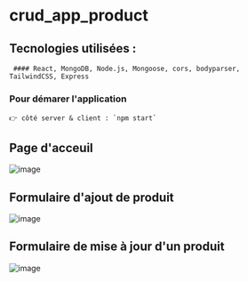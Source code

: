 # crud_app_product
## Tecnologies utilisées :
     #### React, MongoDB, Node.js, Mongoose, cors, bodyparser, TailwindCSS, Express

### Pour démarer l'application
    👉 côté server & client : `npm start`
 ## Page d'acceuil
![image](https://github.com/BaldeAl/CRUD_App_For_Product/assets/79581163/ff823a7a-8419-4fc8-98c2-4cc248d02dd8)

## Formulaire d'ajout de produit
![image](https://github.com/BaldeAl/CRUD_App_For_Product/assets/79581163/dd736804-8a50-49ab-9ea7-20f9292aa210)


## Formulaire de mise à jour d'un produit
![image](https://github.com/BaldeAl/CRUD_App_For_Product/assets/79581163/1ce4b20b-eec1-43be-ade5-d7717fb82c04)

